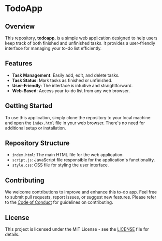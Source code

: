 # TodoApp

## Overview

This repository, **todoapp**, is a simple web application designed to help users keep track of both finished and unfinished tasks. It provides a user-friendly interface for managing your to-do list efficiently.

## Features

- **Task Management**: Easily add, edit, and delete tasks.
- **Task Status**: Mark tasks as finished or unfinished.
- **User-Friendly**: The interface is intuitive and straightforward.
- **Web-Based**: Access your to-do list from any web browser.

## Getting Started

To use this application, simply clone the repository to your local machine and open the `index.html` file in your web browser. There's no need for additional setup or installation.

## Repository Structure

- `index.html`: The main HTML file for the web application.
- `script.js`: JavaScript file responsible for the application's functionality.
- `style.css`: CSS file for styling the user interface.

## Contributing

We welcome contributions to improve and enhance this to-do app. Feel free to submit pull requests, report issues, or suggest new features. Please refer to the [Code of Conduct](CODE_OF_CONDUCT.md) for guidelines on contributing.

## License

This project is licensed under the MIT License - see the [LICENSE](LICENSE) file for details.
